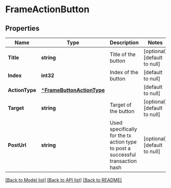 # FrameActionButton

## Properties
Name | Type | Description | Notes
------------ | ------------- | ------------- | -------------
**Title** | **string** | Title of the button | [optional] [default to null]
**Index** | **int32** | Index of the button | [default to null]
**ActionType** | [***FrameButtonActionType**](FrameButtonActionType.md) |  | [default to null]
**Target** | **string** | Target of the button | [optional] [default to null]
**PostUrl** | **string** | Used specifically for the tx action type to post a successful transaction hash | [optional] [default to null]

[[Back to Model list]](../README.md#documentation-for-models) [[Back to API list]](../README.md#documentation-for-api-endpoints) [[Back to README]](../README.md)

